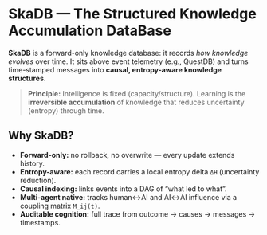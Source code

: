 # SkaDB — The Structured Knowledge Accumulation DataBase

**SkaDB** is a forward-only knowledge database: it records *how knowledge evolves* over time.
It sits above event telemetry (e.g., QuestDB) and turns time-stamped messages into **causal,
entropy-aware knowledge structures**.

> **Principle:** Intelligence is fixed (capacity/structure). Learning is the **irreversible accumulation** of knowledge that reduces uncertainty (entropy) through time.

## Why SkaDB?

- **Forward-only:** no rollback, no overwrite — every update extends history.
- **Entropy-aware:** each record carries a local entropy delta `ΔH` (uncertainty reduction).
- **Causal indexing:** links events into a DAG of “what led to what”.
- **Multi-agent native:** tracks human↔AI and AI↔AI influence via a coupling matrix `M_ij(t)`.
- **Auditable cognition:** full trace from outcome → causes → messages → timestamps.



